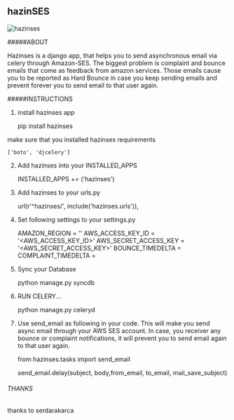 ## hazinSES

![hazinses](http://ucuncuadam.files.wordpress.com/2012/02/sami-hazinses-2.jpg?w=500&h=389 "hazinses")

#####ABOUT

Hazinses is a django app, that helps you to send asynchronous email via celery through Amazon-SES. The biggest problem
is complaint and bounce emails that come as feedback from amazon services. Those emails cause you to be reported as Hard Bounce in case you keep sending emails
and prevent forever you to send email to that user again.


#####INSTRUCTIONS

1) install hazinses app

    pip install hazinses
    
make sure that you installed hazinses requirements
    
    ['boto', 'djcelery']
    
2) Add hazinses into your INSTALLED_APPS 


    INSTALLED_APPS += ('hazinses')


3) Add hazinses to your urls.py

    url(r'^hazinses/', include('hazinses.urls')),
    
4) Set following settings to your settings.py

    AMAZON_REGION = '<YOUR AMAZON REGION>'
    AWS_ACCESS_KEY_ID = '<AWS_ACCESS_KEY_ID>'
    AWS_SECRET_ACCESS_KEY = '<AWS_SECRET_ACCESS_KEY>'
    BOUNCE_TIMEDELTA = <DAYS FOR NOT SENDING EMAIL AFTER BOUNCE NOTIFICTAION>
    COMPLAINT_TIMEDELTA = <DAYS FOR NOT SENDING EMAIL AFTER COMPLAINT NOTIFICATION>

4) Sync your Database
    
    python manage.py syncdb
    
    
5) RUN CELERY...

    python manage.py celeryd
    
6) Use send_email as following in your code. This will make you send async email through your AWS SES account. In case, you receiver
any bounce or complaint notifications, it will prevent you to send email again to that user again.

    from hazinses.tasks import send_email
    
    send_email.delay(subject, body,from_email,
                     to_email, mail_save_subject)
                     
                     
###### THANKS

thanks to serdarakarca
